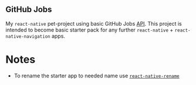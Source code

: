 ## GitHub Jobs

My `react-native` pet-project using basic GitHub Jobs [API](https://jobs.github.com/api).
This project is intended to become basic starter pack for any further `react-native` + `react-native-navigation` apps.

# Notes

- To rename the starter app to needed name use [`react-native-rename`](https://www.npmjs.com/package/react-native-rename)
